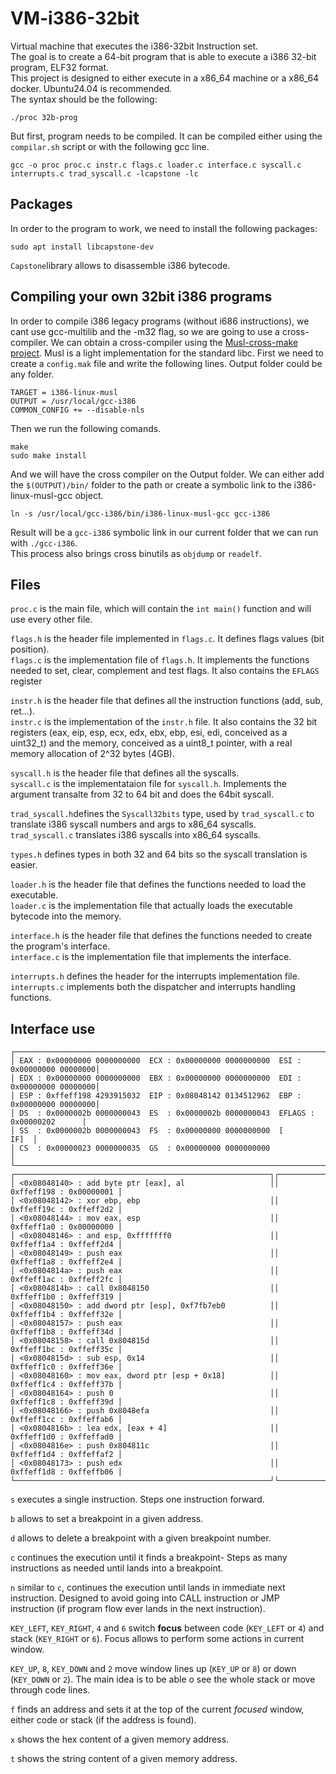 # VM-i386-32bit
Virtual machine that executes the i386-32bit Instruction set. \
The goal is to create a 64-bit program that is able to execute a i386 32-bit program, ELF32 format. \
This project is designed to either execute in a x86_64 machine or a x86_64 docker. Ubuntu24.04 is recommended. \
The syntax should be the following: 
```
./proc 32b-prog
```

But first, program needs to be compiled. It can be compiled either using the `compilar.sh` script or with the following gcc line.
```
gcc -o proc proc.c instr.c flags.c loader.c interface.c syscall.c interrupts.c trad_syscall.c -lcapstone -lc
```

## Packages
In order to the program to work, we need to install the following packages: 
```
sudo apt install libcapstone-dev
```
`Capstone`library allows to disassemble i386 bytecode. 

## Compiling your own 32bit i386 programs
In order to compile i386 legacy programs (without i686 instructions), we cant use gcc-multilib and the -m32 flag, so we are going to use a cross-compiler.
We can obtain a cross-compiler using the [Musl-cross-make project](https://github.com/richfelker/musl-cross-make). Musl is a light implementation for the standard libc.
First we need to create a `config.mak` file and write the following lines. Output folder could be any folder.
```
TARGET = i386-linux-musl
OUTPUT = /usr/local/gcc-i386
COMMON_CONFIG += --disable-nls
```
Then we run the following comands.
```
make
sudo make install
```
And we will have the cross compiler on the Output folder. We can either add the `$(OUTPUT)/bin/` folder to the path or create a symbolic link to the i386-linux-musl-gcc object.
```
ln -s /usr/local/gcc-i386/bin/i386-linux-musl-gcc gcc-i386
```
Result will be a `gcc-i386` symbolic link in our current folder that we can run with `./gcc-i386`. \
This process also brings cross binutils as `objdump` or `readelf`.


## Files
`proc.c` is the main file, which will contain the `int main()` function and will use every other file. 

`flags.h` is the header file implemented in `flags.c`. It defines flags values (bit position). \
`flags.c` is the implementation file of `flags.h`. It implements the functions needed to set, clear, complement and test flags. It also contains the `EFLAGS` register 

`instr.h` is the header file that defines all the instruction functions (add, sub, ret...). \
`instr.c` is the implementation of the `instr.h` file. It also contains the 32 bit registers (eax, eip, esp, ecx, edx, ebx, ebp, esi, edi, conceived as a uint32_t) and the memory, conceived as a uint8_t pointer, with a real memory allocation of 2^32 bytes (4GB). 

`syscall.h` is the header file that defines all the syscalls. \
`syscall.c` is the implementataion file for `syscall.h`. Implements the argument transalte from 32 to 64 bit and does the 64bit syscall.

`trad_syscall.h`defines the `Syscall32bits` type, used by `trad_syscall.c` to translate i386 syscall numbers and args to x86_64 syscalls. \
`trad_syscall.c` translates i386 syscalls into x86_64 syscalls.

`types.h` defines types in both 32 and 64 bits so the syscall translation is easier.

`loader.h` is the header file that defines the functions needed to load the executable. \
`loader.c` is the implementation file that actually loads the executable bytecode into the memory. 

`interface.h` is the header file that defines the functions needed to create the program's interface. \
`interface.c` is the implementation file that implements the interface.

`interrupts.h` defines the header for the interrupts implementation file. \
`interrupts.c` implements both the dispatcher and interrupts handling functions.

## Interface use
```
┌────────────────────────────────────────────────────────────────────────────────────┐ 
│ EAX : 0x00000000 0000000000  ECX : 0x00000000 0000000000  ESI : 0x00000000 00000000│ 
│ EDX : 0x00000000 0000000000  EBX : 0x00000000 0000000000  EDI : 0x00000000 00000000│ 
│ ESP : 0xffeff198 4293915032  EIP : 0x08048142 0134512962  EBP : 0x00000000 00000000│ 
│ DS  : 0x0000002b 0000000043  ES  : 0x0000002b 0000000043  EFLAGS : 0x00000202      │ 
│ SS  : 0x0000002b 0000000043  FS  : 0x00000000 0000000000  [                   IF]  │ 
│ CS  : 0x00000023 0000000035  GS  : 0x00000000 0000000000                           │ 
└────────────────────────────────────────────────────────────────────────────────────┘ 
┌─────────────────────────────────────────────────────────┐┌─────────────────────────┐ 
│ <0x08048140> : add byte ptr [eax], al                   ││ 0xffeff198 : 0x00000001 │ 
│ <0x08048142> : xor ebp, ebp                             ││ 0xffeff19c : 0xffeff2d2 │ 
│ <0x08048144> : mov eax, esp                             ││ 0xffeff1a0 : 0x00000000 │ 
│ <0x08048146> : and esp, 0xfffffff0                      ││ 0xffeff1a4 : 0xffeff2d4 │ 
│ <0x08048149> : push eax                                 ││ 0xffeff1a8 : 0xffeff2e4 │ 
│ <0x0804814a> : push eax                                 ││ 0xffeff1ac : 0xffeff2fc │ 
│ <0x0804814b> : call 0x8048150                           ││ 0xffeff1b0 : 0xffeff319 │ 
│ <0x08048150> : add dword ptr [esp], 0xf7fb7eb0          ││ 0xffeff1b4 : 0xffeff32e │ 
│ <0x08048157> : push eax                                 ││ 0xffeff1b8 : 0xffeff34d │ 
│ <0x08048158> : call 0x804815d                           ││ 0xffeff1bc : 0xffeff35c │ 
│ <0x0804815d> : sub esp, 0x14                            ││ 0xffeff1c0 : 0xffeff36e │ 
│ <0x08048160> : mov eax, dword ptr [esp + 0x18]          ││ 0xffeff1c4 : 0xffeff37b │ 
│ <0x08048164> : push 0                                   ││ 0xffeff1c8 : 0xffeff39d │ 
│ <0x08048166> : push 0x8048efa                           ││ 0xffeff1cc : 0xffeffab6 │ 
│ <0x0804816b> : lea edx, [eax + 4]                       ││ 0xffeff1d0 : 0xffeffad0 │ 
│ <0x0804816e> : push 0x804811c                           ││ 0xffeff1d4 : 0xffeffaf2 │ 
│ <0x08048173> : push edx                                 ││ 0xffeff1d8 : 0xffeffb06 │ 
└─────────────────────────────────────────────────────────┘└─────────────────────────┘ 
```

`s` executes a single instruction. Steps one instruction forward. 

`b` allows to set a breakpoint in a given address. 

`d` allows to delete a breakpoint with a given breakpoint number. 

`c` continues the execution until it finds a breakpoint- Steps as many instructions as needed until lands into a breakpoint. 

`n` similar to `c`, continues the execution until lands in immediate next instruction. Designed to avoid going into CALL instruction or JMP instruction (if program flow ever lands in the next instruction). 

`KEY_LEFT`, `KEY_RIGHT`, `4` and `6` switch **focus** between code (`KEY_LEFT` or `4`) and stack (`KEY_RIGHT` or `6`). Focus allows to perform some actions in current window. 

`KEY_UP`, `8`, `KEY_DOWN` and `2` move window lines up (`KEY_UP` or `8`) or down (`KEY_DOWN` or `2`). The main idea is to be able o see the whole stack or move through code lines. 

`f` finds an address and sets it at the top of the current *focused* window, either code or stack (if the address is found). 

`x` shows the hex content of a given memory address. 

`t` shows the string content of a given memory address. 



